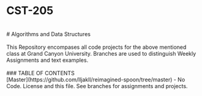 # CST-205
<br>
# Algorithms and Data Structures
<br>
<br>
This Repository encompases all code projects for the above mentioned class at Grand Canyon University.  Branches are used to distinguish Weekly Assignments and text examples.
<br>
<br>
### TABLE OF CONTENTS
<br>
[Master](https://github.com/lljakll/reimagined-spoon/tree/master) - No Code.  License and this file.  See branches for assignments and projects.
<br>
